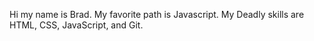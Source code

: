 Hi my name is Brad. My favorite path is Javascript. My Deadly skills are HTML, CSS, JavaScript, and Git.
